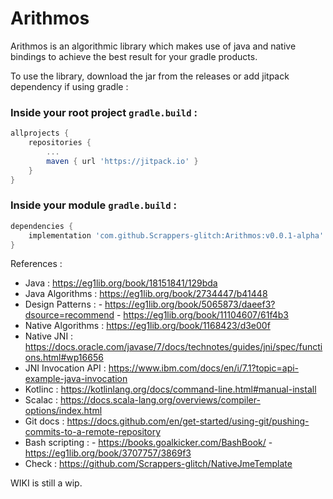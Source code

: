# Arithmos

Arithmos is an algorithmic library which makes use of java and native bindings to achieve the best result for your gradle products.

To use the library, download the jar from the releases or add jitpack dependency if using gradle :

### Inside your root project `gradle.build` : 
```gradle
allprojects {
	repositories {
		...
		maven { url 'https://jitpack.io' }
	}
}
```

### Inside your module `gradle.build` :
```gradle
dependencies {
	implementation 'com.github.Scrappers-glitch:Arithmos:v0.0.1-alpha'
}
```

References : 
- Java : https://eg1lib.org/book/18151841/129bda
- Java Algorithms : https://eg1lib.org/book/2734447/b41448
- Design Patterns : - https://eg1lib.org/book/5065873/daeef3?dsource=recommend
		    - https://eg1lib.org/book/11104607/61f4b3
- Native Algorithms : https://eg1lib.org/book/1168423/d3e00f
- Native JNI : https://docs.oracle.com/javase/7/docs/technotes/guides/jni/spec/functions.html#wp16656
- JNI Invocation API : https://www.ibm.com/docs/en/i/7.1?topic=api-example-java-invocation
- Kotlinc : https://kotlinlang.org/docs/command-line.html#manual-install
- Scalac : https://docs.scala-lang.org/overviews/compiler-options/index.html
- Git docs : https://docs.github.com/en/get-started/using-git/pushing-commits-to-a-remote-repository
- Bash scripting : - https://books.goalkicker.com/BashBook/ 
		   - https://eg1lib.org/book/3707757/3869f3
- Check : https://github.com/Scrappers-glitch/NativeJmeTemplate

WIKI is still a wip.
